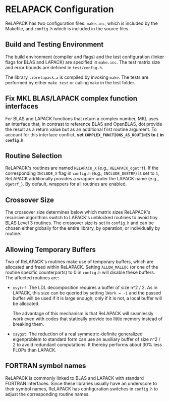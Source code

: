 RELAPACK Configuration
======================

ReLAPACK has two configuration files: `make.inc`, which is included by the
Makefile, and `config.h` which is included in the source files.


Build and Testing Environment
-----------------------------
The build environment (compiler and flags) and the test configuration (linker
flags for BLAS and LAPACK) are specified in `make.inc`.  The test matrix size
and error bounds are defined in `test/config.h`.

The library `librelapack.a` is compiled by invoking `make`.  The tests are
performed by either `make test` or calling `make` in the test folder.


Fix MKL BLAS/LAPACK complex function interfaces
-----------------------------------------------
For BLAS and LAPACK functions that return a complex number, MKL uses an
interface that, in contrast to reference BLAS and OpenBLAS, dot provide the
result as a return value but as an additional first routine argument.
To account for this interface conflict, **set `COMPLEX_FUNCTIONS_AS_ROUTINES` to
`1` in `config.h`**.


Routine Selection
-----------------
ReLAPACK's routines are named `RELAPACK_X` (e.g., `RELAPACK_dgetrf`).  If the
corresponding `INCLUDE_X` flag in `config.h` (e.g., `INCLUDE_DGETRF`) is set to
`1`, ReLAPACK additionally provides a wrapper under the LAPACK name (e.g.,
`dgetrf_`).  By default, wrappers for all routines are enabled.


Crossover Size
--------------
The crossover size determines below which matrix sizes ReLAPACK's recursive
algorithms switch to LAPACK's unblocked routines to avoid tiny BLAS Level 3
routines.  The crossover size is set in `config.h` and can be chosen either
globally for the entire library, by operation, or individually by routine.


Allowing Temporary Buffers
--------------------------
Two of ReLAPACK's routines make use of temporary buffers, which are allocated
and freed within ReLAPACK.  Setting `ALLOW_MALLOC` (or one of the routine
specific counterparts) to 0 in `config.h` will disable these buffers.  The
affected routines are:

 * `xsytrf`: The LDL decomposition requires a buffer of size n^2 / 2.  As in
   LAPACK, this size can be queried by setting `lWork = -1` and the passed
   buffer will be used if it is large enough; only if it is not, a local buffer
   will be allocated.  
   
   The advantage of this mechanism is that ReLAPACK will seamlessly work even
   with codes that statically provide too little memory instead of breaking
   them.

 * `xsygst`: The reduction of a real symmetric-definite generalized eigenproblem
   to standard form can use an auxiliary buffer of size n^2 / 2 to avoid
   redundant computations.  It thereby performs about 30% less FLOPs than
   LAPACK.


FORTRAN symbol names
--------------------
ReLAPACK is commonly linked to
BLAS and LAPACK with standard FORTRAN interfaces.  Since these libraries usually
have an underscore to their symbol names, ReLAPACK has configuration switches in
`config.h` to adjust the corresponding routine names.
